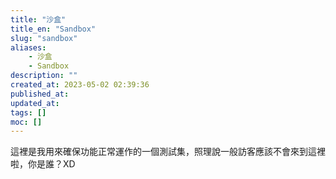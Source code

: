 ```yaml
---
title: "沙盒"
title_en: "Sandbox"
slug: "sandbox"
aliases:
    - 沙盒
    - Sandbox
description: ""
created_at: 2023-05-02 02:39:36
published_at: 
updated_at: 
tags: []
moc: []
---
```


這裡是我用來確保功能正常運作的一個測試集，照理說一般訪客應該不會來到這裡啦，你是誰？XD
